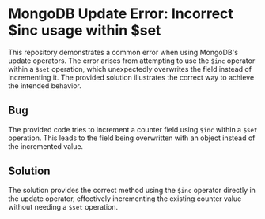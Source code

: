 # MongoDB Update Error: Incorrect $inc usage within $set

This repository demonstrates a common error when using MongoDB's update operators. The error arises from attempting to use the `$inc` operator within a `$set` operation, which unexpectedly overwrites the field instead of incrementing it. The provided solution illustrates the correct way to achieve the intended behavior.

## Bug
The provided code tries to increment a counter field using `$inc` within a `$set` operation. This leads to the field being overwritten with an object instead of the incremented value.

## Solution
The solution provides the correct method using the `$inc` operator directly in the update operator, effectively incrementing the existing counter value without needing a `$set` operation.